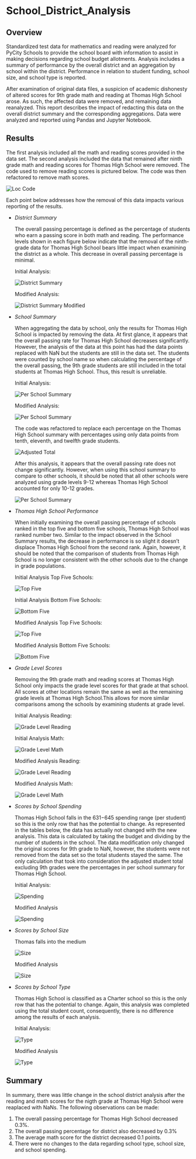 # School_District_Analysis
## Overview

Standardized test data for mathematics and reading were analyzed for PyCity Schools to provide the school board with information to assist in making decisions regarding school budget allotments. Analysis includes a summary of performance by the overall district and an aggregation by school within the district. Performance in relation to student funding, school size, and school type is reported. 

After examination of original data files, a suspicion of academic dishonesty of altered scores for 9th grade math and reading at Thomas High School arose.  As such, the affected data were removed, and remaining data reanalyzed. This report describes the impact of redacting this data on the overall district summary and the corresponding aggregations. Data were analyzed and reported using Pandas and Jupyter Notebook.

## Results

The first analysis included all the math and reading scores provided in the data set. The second analysis included the data that remained after ninth grade math and reading scores for Thomas High School were removed. The code used to remove reading scores is pictured below. The code was then refactored  to remove math scores.

![Loc Code](/Resources/Loc_Code.png)


Each point below addresses how the removal of this data impacts various reporting of the results.

* *District Summary* 

  The overall passing percentage is defined as the percentage of students who earn a passing score in both math and reading. The performance levels shown   in each figure below indicate that the removal of the ninth-grade data for Thomas High School bears little impact when examining the district as a       whole. This decrease in overall passing percentage is minimal.
  
  Initial Analysis: 
  
  ![District Summary](/Resources/District_Summary.png)
  
  Modified Analysis:
  
  ![District Summary Modified](/Resources/District_Summary_Modified.png)
  

* *School Summary*

  When aggregating the data by school, only the results for Thomas High School is impacted by removing the data. At first glance, it appears that the         overall passing rate for Thomas High School decreases significantly. However, the analysis of the data at this point has had the data points replaced     with NaN but the students are still in the data set. The students were counted by school name so when calculating the percentage of the overall           passing, the 9th grade students are still included in the total students at Thomas High School.  Thus, this result is unreliable.
  
  Initial Analysis:
  
  ![Per School Summary](/Resources/Per_School_Summary.png)
  

  Modified Analysis:
  
  ![Per School Summary](/Resources/School_Summary_Modified.png)
  
  
  The code was refactored to replace each percentage on the Thomas High School summary with percentages using only data points from tenth, eleventh, and   twelfth grade students. 
  
   ![Adjusted Total](/Resources/Adjusted_Total.png)
  
    
   After this analysis, it appears that the overall passing rate does not change significantly. However, when using this school summary to compare to        other schools, it should be noted that all other schools were analyzed using grade levels 9-12 whereas Thomas High School accounted for only 10-12        grades.

   ![Per School Summary](/Resources/School_Summary_Modified2.png)
   
* *Thomas High School Performance*

   When initially examining the overall passing percentage of schools ranked in the top five and bottom five schools, Thomas High School was ranked number
   two. Similar to the impact observed in the School Summary results, the decrease in performance is so slight it doesn’t displace Thomas High School from
   the second rank. Again, however, it should be noted that the comparison of students from Thomas High School is no longer consistent with the other 
   schools  due to the change in grade populations. 

   Initial Analysis Top Five Schools:
   
   ![Top Five](/Resources/Top_Five.png)
   
   Initial Analysis Bottom Five Schools:
   
   ![Bottom Five](/Resources/Bottom_Five.png)
   
    Modified Analysis Top Five Schools:
   
   ![Top Five](/Resources/Top_Five_Modified.png)
   
    Modified Analysis Bottom Five Schools:
   
   ![Bottom Five](/Resources/Bottom_Five_Modified.png)

* *Grade Level Scores*

   Removing the 9th grade math and reading scores at Thomas High School only impacts the grade level scores for that grade at that school. All scores at
   other locations remain the same as well as the remaining grade levels at Thomas High School.This allows for more similar comparisons among the schools 
   by examining students at grade level. 
   
   Initial Analysis Reading:
   
   ![Grade Level Reading](/Resources/Grade_Level_Reading_Initial.png)

    Initial Analysis Math:
   
   ![Grade Level Math](/Resources/Grade_Level_Math_Initial.png)
   
    Modified Analysis Reading:
   
   ![Grade Level Reading](/Resources/Reading_Grade_Level_Modified.png)

    Modified Analysis Math:
   
   ![Grade Level Math](/Resources/Grade_Level_Math_Modified.png)
   
* *Scores by School Spending*

  Thomas High School falls in the $631-$645 spending range (per student) so this is the only row that has the potential to change. As represented in the
  tables below, the data has actually not changed with the new analysis. This data is calculated by taking the budget and dividing by the number of
  students in the school. The data modification only changed the original scores for 9th grade to NaN, however, the students were not removed from the 
  data set so the total students stayed the same. The only calculation that took into consideration the adjusted student total excluding 9th grades were 
  the percentages in per school summary for Thomas High School.

  Initial Analysis: 
  
  ![Spending](/Resources/Spending_Initial.png)
  
   Modified Analysis
   
  ![Spending](/Resources/Spending_Modified.png)
  
  
* *Scores by School Size*

   Thomas falls into the medium 

  ![Size](/Resources/Size_Initial.png)
  
   Modified Analysis
   
  ![Size](/Resources/School_Size_Modified.png)

* *Scores by School Type*

  Thomas High School is classified as a Charter school so this is the only row that has the potential to change. Again, this analysis was completed using
  the total student count, consequently, there is no difference among the results of each analysis.
  
    Initial Analysis: 
  
  ![Type](/Resources/Type_Initial.png)
  
   Modified Analysis
   
  ![Type](/Resources/Type_Modified.png)
  
## Summary

In summary, there was little change in the school district analysis after the reading and math scores for the nigth grade at Thomas High School were reaplaced with NaNs. The following observations can be made:

1. The overall passing percentage for Thomas High School decreased 0.3%.
2. The overall passing percentage for district also decreased by 0.3%
3. The average math score for the district decreased 0.1 points. 
4. There were no changes to the data regarding school type, school size, and school spending.

